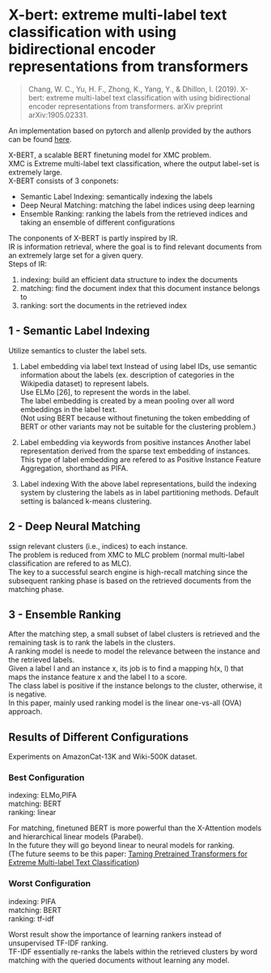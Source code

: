 # X-bert: extreme multi-label text classification with using bidirectional encoder representations from transformers
> Chang, W. C., Yu, H. F., Zhong, K., Yang, Y., & Dhillon, I. (2019). X-bert: extreme multi-label text classification with using bidirectional encoder representations from transformers. arXiv preprint arXiv:1905.02331.

An implementation based on pytorch and allenlp provided by the authors can be found [here](https://github.com/guoqunabc/X-BERT).

X-BERT, a scalable BERT finetuning model for XMC problem. <br>
XMC is Extreme multi-label text classification, where the output label-set is extremely large. <br>
X-BERT consists of 3 conponets:
- Semantic Label Indexing: semantically indexing the labels
- Deep Neural Matching: matching the label indices using deep learning
- Ensemble Ranking: ranking the labels from the retrieved indices and taking an ensemble of different configurations

The conponents of X-BERT is partly inspired by IR. <br>
IR is information retrieval, where the goal is to find relevant documents from an extremely large set for a given query. <br>
Steps of IR: <br>
1. indexing: build an efficient data structure to index the documents
2. matching: find the document index that this document instance belongs to
3. ranking: sort the documents in the retrieved index


## 1 - Semantic Label Indexing
Utilize semantics to cluster the label sets.

1. Label embedding via label text
Instead of using label IDs, use semantic information about the labels (ex. description of categories in the Wikipedia dataset) to represent labels. <br>
Use ELMo [26], to represent the words in the label. <br>
The label embedding is created by a mean pooling over all word embeddings in the label text. <br>
(Not using BERT because without finetuning the token embedding of BERT or other variants may not be suitable for the clustering problem.)

2. Label embedding via keywords from positive instances
Another label representation derived from the sparse text embedding of instances. <br>
This type of label embedding are refered to as Positive Instance Feature Aggregation, shorthand as PIFA.

3. Label indexing 
With the above label representations, build the indexing system by clustering the labels as in label partitioning methods.
Default setting is balanced k-means clustering. 

## 2 - Deep Neural Matching
ssign relevant clusters (i.e., indices) to each instance. <br>
The problem is reduced from XMC to MLC problem (normal multi-label classification are refered to as MLC). <br>
The key to a successful search engine is high-recall matching since the subsequent ranking phase is based on the retrieved documents from the matching phase. <br>

## 3 - Ensemble Ranking
After the matching step, a small subset of label clusters is retrieved and the remaining task is to rank the labels in the clusters. <br>
A ranking model is neede to model the relevance between the instance and the retrieved labels. <br>
Given a label l and an instance x, its job is to find a mapping h(x, l) that maps the instance feature x and the label l to a score. <br>
The class label is positive if the instance belongs to the cluster, otherwise, it is negative.<br>
In this paper, mainly used ranking model is the linear one-vs-all (OVA) approach.


## Results of Different Configurations
Experiments on AmazonCat-13K and Wiki-500K dataset.

### Best Configuration
indexing: ELMo,PIFA <br>
matching: BERT <br>
ranking: linear <br>

For matching, finetuned BERT is more powerful than the X-Attention models and hierarchical linear models (Parabel). <br>
In the future they will go beyond linear to neural models for ranking. <br>
(The future seems to be this paper: [Taming Pretrained Transformers for Extreme Multi-label Text Classification](https://arxiv.org/pdf/1905.02331.pdf))

### Worst Configuration
indexing: PIFA <br>
matching: BERT <br>
ranking: tf-idf <br>

Worst result show the importance of learning rankers instead of unsupervised TF-IDF ranking. <br>
TF-IDF essentially re-ranks the labels within the retrieved clusters by word matching with the queried documents without learning any model. <br>


